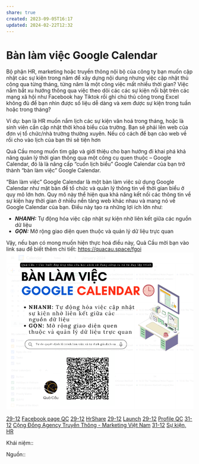 ```yaml
---
share: true
created: 2023-09-05T16:17
updated: 2024-02-22T12:32
---
```

# Bàn làm việc Google Calendar
Bộ phận HR, marketing hoặc truyền thông nội bộ của công ty bạn muốn cập nhật các sự kiện trong năm để xây dựng nội dung nhưng việc cập nhật thủ công qua từng tháng, từng năm là một công việc mất nhiều thời gian? Việc nắm bắt xu hướng thông qua việc theo dõi các các sự kiện nổi bật trên các mạng xã hội như Facebook hay Tiktok rồi ghi chú thủ công trong Excel không đủ để bạn nhìn được số liệu dễ dàng và xem được sự kiện trong tuần hoặc trong tháng?

Ví dụ: bạn là HR muốn nắm lịch các sự kiện văn hoá trong tháng, hoặc là sinh viên cần cập nhật thời khoá biểu của trường. Bạn sẽ phải lên web của đơn vị tổ chức/nhà trường thường xuyên. Nếu có cách để bạn cào web về rồi cho vào lịch của bạn thì sẽ tiện hơn

Quả Cầu mong muốn tìm gặp và giới thiệu cho bạn hướng đi khai phá khả năng quản lý thời gian thông qua một công cụ quen thuộc – Google Calendar, đó là là nâng cấp “cuốn lịch biểu” Google Calendar của bạn trở thành “bàn làm việc” Google Calendar.

“Bàn làm việc” Google Calendar là một bàn làm việc sử dụng Google Calendar như mặt bàn để tổ chức và quản lý thông tin về thời gian biểu ở quy mô lớn hơn. Quy mô này thể hiện qua khả năng kết nối các thông tin về sự kiện hay thời gian ở nhiều nền tảng web khác nhau và mang nó về Google Calendar của bạn. Điều này tạo ra những lợi ích lớn như:

- ***NHANH:*** Tự động hóa việc cập nhật sự kiện nhờ liên kết giữa các nguồn dữ liệu
- ***GỌN:*** Mở rộng giao diện quen thuộc và quản lý dữ liệu trực quan 

Vậy, nếu bạn có mong muốn hiện thực hoá điều này, Quả Cầu mời bạn vào link sau để biết thêm chi tiết: https://quacau.space/fgoi
![Bàn làm việc Google Calendar.png](../../../../attachments/B%C3%A0n%20l%C3%A0m%20vi%E1%BB%87c%20Google%20Calendar.png)

[29-12](29-12.md) [Facebook page QC](../../../%CE%9E%20K%E1%BA%BFt%20qu%E1%BA%A3%20truy%E1%BB%81n%20th%C3%B4ng/N%C6%A1i%20%C4%91%C4%83ng/Qu%E1%BA%A3%20C%E1%BA%A7u/Facebook%20page%20QC.md)
[29-12](29-12.md) [HrShare](HrShare.md) 
[29-12](29-12.md) [Launch](../../../%CE%9E%20K%E1%BA%BFt%20qu%E1%BA%A3%20truy%E1%BB%81n%20th%C3%B4ng/N%C6%A1i%20%C4%91%C4%83ng/Nh%C3%B3m%20Facebook/H%E1%BB%97%20tr%E1%BB%A3%20t%E1%BB%95%20ch%E1%BB%A9c/Launch.md) 
[29-12](29-12.md) [Profile QC](Profile%20QC.md)
[31-12](31-12.md) [Cộng Đồng Agency Truyền Thông - Marketing Việt Nam](C%E1%BB%99ng%20%C4%90%E1%BB%93ng%20Agency%20Truy%E1%BB%81n%20Th%C3%B4ng%20-%20Marketing%20Vi%E1%BB%87t%20Nam.md) 
[31-12](31-12.md) [Sự kiện, HR](../../../%CE%9E%20K%E1%BA%BFt%20qu%E1%BA%A3%20truy%E1%BB%81n%20th%C3%B4ng/N%C6%A1i%20%C4%91%C4%83ng/Nh%C3%B3m%20Facebook/Ngh%E1%BB%81%20nghi%E1%BB%87p/S%E1%BB%B1%20ki%E1%BB%87n,%20HR.md) 

Khái niệm:: 

Nguồn:: 